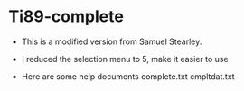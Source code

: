 # Ti89-complete

* This is a modified version from Samuel Stearley.

* I reduced the selection menu to 5, make it easier to use

* Here are some help documents complete.txt cmpltdat.txt

